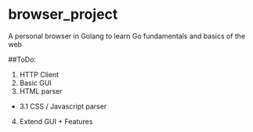 # browser_project
A personal browser in Golang to learn Go fundamentals and basics of the web

##ToDo:

1. HTTP Client
2. Basic GUI
3. HTML parser
- 3.1 CSS / Javascript parser
4. Extend GUI + Features
